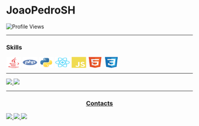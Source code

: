 # JoaoPedroSH

![Profile Views](http://estruyf-github.azurewebsites.net/api/VisitorHit?user=JoaoPedroSH&repo=JoaoPedroSH&countColorcountColor)

<hr>

<h3> Skills </h3>

<div style="display: inline_block">

  <img align="center" alt="Re-Java" height="30" width="40" src="https://github.com/devicons/devicon/blob/master/icons/java/java-plain.svg">

  <img align="center" alt="Re-PHP" height="30" width="40" src="https://raw.githubusercontent.com/devicons/devicon/master/icons/php/php-plain.svg">

  <img align="center" alt="Re-Python" height="30" width="40" src="https://raw.githubusercontent.com/devicons/devicon/master/icons/python/python-original.svg">

  <img align="center" alt="Re-React" height="30" width="40" src="https://raw.githubusercontent.com/devicons/devicon/master/icons/react/react-original.svg">

  <img align="center" alt="Re-Js" height="30" width="40" src="https://raw.githubusercontent.com/devicons/devicon/master/icons/javascript/javascript-plain.svg">
  
  <img align="center" alt="Re-HTML" height="30" width="40" src="https://raw.githubusercontent.com/devicons/devicon/master/icons/html5/html5-original.svg">
  <img align="center" alt="Re-CSS" height="30" width="40" src="https://raw.githubusercontent.com/devicons/devicon/master/icons/css3/css3-original.svg">
  
</div>

<hr>

<div>

  <a href="https://github.com/JoaoPedroSH">

  <img height="150em" src="https://github-readme-stats.vercel.app/api?username=JoaoPedroSH&show_icons=true&theme=tokyonight&include_all_commits=true&count_private=true"/>

  <img height="150em" src="https://github-readme-stats.vercel.app/api/top-langs/?username=JoaoPedroSH&layout=compact&langs_count=7&theme=tokyonight"/>

</div>

<hr>

<h3 align="center"> Contacts </h3>

<div>

  <a href="https://wa.me/+5594992927891" alt="WhatsApp" target="_blank">

  <img src="https://img.shields.io/badge/-WhatsApp-25d366?style=flat-square&labelColor=25d366&logo=whatsapp&logoColor=white&link=https://wa.me/+5594992927891"/>

  </a>

  <a href="https://www.linkedin.com/in/joão-pedro-pereira-lima-1b648a1b9/" alt="linkedin" target="_blank">

  <img src="https://img.shields.io/badge/LinkedIn-%230077B5.svg?&style=flat-square&logo=linkedin&logoColor=white">

  </a>

  <a href="mailto:joaopedro.shalom27@gmail.com" alt="gmail" target="_blank">

  <img src="https://img.shields.io/badge/-Gmail-FF0000?style=flat-square&labelColor=FF0000&logo=gmail&logoColor=white&link=mailto:joaopedro.shalom27@gmail.com" />

  </a>

</div>